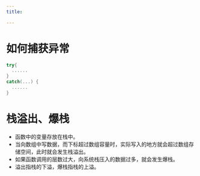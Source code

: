 ```yaml
---
title:

---
```






# 如何捕获异常

```c++
try{
  ......
}
catch(...) {
  ......
}
```





# 栈溢出、爆栈

*   函数中的变量存放在栈中。
*   当向数组中写数据，而下标超过数组容量时，实际写入的地方就会超过数组存储空间，此时就会发生栈溢出。
*   如果函数调用的层数过大，向系统栈压入的数据过多，就会发生爆栈。
*   溢出指栈的下溢，爆栈指栈的上溢。

